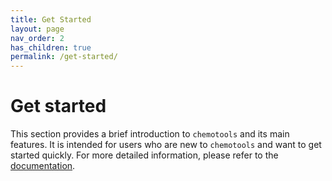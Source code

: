 ```yaml
---
title: Get Started
layout: page
nav_order: 2
has_children: true
permalink: /get-started/
---
```


# __Get started__

This section provides a brief introduction to ```chemotools``` and its main features. It is intended for users who are new to ```chemotools``` and want to get started quickly. For more detailed information, please refer to the [documentation](https://paucablop.github.io/chemotools/docs/).
